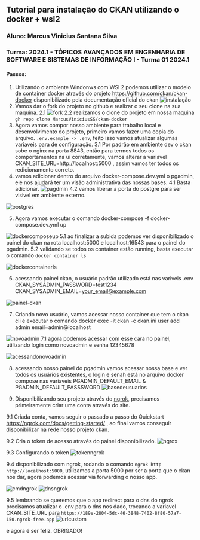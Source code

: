 ## Tutorial para instalação do CKAN utilizando o docker + wsl2

### Aluno: Marcus Vinicius Santana Silva
### Turma: 2024.1 - TÓPICOS AVANÇADOS EM ENGENHARIA DE SOFTWARE E SISTEMAS DE INFORMAÇÃO I - Turma 01 2024.1

#### Passos:

1. Utilizando o ambiente Windonws com WSl 2 podemos utilizar o modelo de container docker através do projeto https://github.com/ckan/ckan-docker disponibilizado pela documentação oficial do ckan 
![instalação](ckan-install.png)
2. Vamos dar o fork do projeto no github e realizar o seu clone na sua maquina.
2.1 ![fork](fork.png)
2.2 realizamos o clone do projeto em nossa maquina `gh repo clone MarcusViniciusSS/ckan-docker`
3. Agora vamos compor nosso ambiente para trabalho local e desenvolvimento do projeto, primeiro vamos fazer uma copia do arquivo. `.env.example -> .env`, feito isso vamos atualizar algumas variaveis para de configuração.
3.1 Por padrão em ambiente dev  o ckan sobe o nginx na porta 8843, então para termos todos os comportamentos na ui corretamente, vamos alterar a variavel CKAN_SITE_URL=http://localhost:5000 , assim vamos ter todos os redicionamento 
correto.
4. vamos adicionar dentro do arquivo docker-compose.dev.yml o pgadmin, ele nos ajudará ter um visão administrativa das nossas bases.
4.1 Basta adicionar.
![pagdmin](pgadmin.png)
4.2 vamos liberar a porta do postgre para ser visivel em ambiente externo.

![postgres](postgres.png)

5. Agora vamos executar o comando docker-compose -f docker-compose.dev.yml up

![dockercomposeup](dockercomposeup.png)
5.1 ao finalizar a subida podemos ver disponibilizado o painel do ckan na rota localhost:5000  e localhost:16543 para o painel do pgadmin.
5.2 validando se todos os container estão running, basta executar o comando `docker container ls`

![dockercontainerls](dockercontainerls.png)

6. acessando painel ckan, o usuário padrão utilizado está nas variveis .env
CKAN_SYSADMIN_PASSWORD=test1234
CKAN_SYSADMIN_EMAIL=your_email@example.com

![painel-ckan](painelckan.png)

7. Criando novo usuário, vamos acessar nosso container que tem o ckan cli e executar o comando docker exec -it <container-id> ckan -c ckan.ini user add admin email=admin@localhost

![novoadmin](novoadmin.png) 
7.1 agora podemos acessar com esse cara no painel, utilizando login como novoadmin e senha 12345678

![acessandonovoadmin](acessando-novoadmin.png)

8. acessando nosso painel do pgadmin vamos acessar nossa base e ver todos os usuários existentes, o login e senah está no arquivo docker compose nas variaveis PGADMIN_DEFAULT_EMAIL & PGADMIN_DEFAULT_PASSSWORD
![basedeusuarios](basedeusuarios.png)

9. Disponibilizando seu projeto através do [ngrok](https://ngrok.com/), precisamos primeiramente criar uma conta através do site.

9.1 Criada conta, vamos seguir o passado a passo do Quickstart  https://ngrok.com/docs/getting-started/ , ao final vamos conseguir disponibilizar na rede nosso projeto ckan.

9.2 Cria o token de acesso através do painel disponibilizado.
![ngrox](ngrok.png) 

9.3 Configurando o token 
![tokenngrok](tokenngrok.png)

9.4 disponibilizado com ngrok, rodando o comando ``ngrok http http://localhost:5000``, utilizamos a porta 5000 por ser a porta que o ckan nos dar, agora podemos acessar via forwarding o nosso app.

![cmdngrok](cmdngrok.png)
![dnsngrok](dnsngrok.png)

9.5 lembrando se queremos que o app redirect para o dns do ngrok precisamos atualizar o .env para o dns nos dado, trocando a variavel CKAN_SITE_URL para ``https://189e-2804-5dc-46-3848-7402-8f80-57a7-150.ngrok-free.app``
![urlcustom](urlcustom.png)

e agora é ser feliz. OBRIGADO!